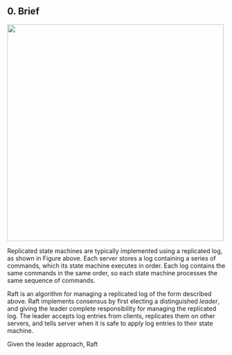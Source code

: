 ## 0. Brief

<img src = "\picture\1.png" width = 500>

Replicated state machines are typically implemented using a replicated log, as shown in Figure above. Each server stores a log containing a series of commands, which its state machine executes in order. Each log contains the same commands in the same order, so each state machine processes the same sequence of commands. 

Raft is an algorithm for managing a replicated log of the form described above. Raft implements consensus by first electing a distinguished *leader*, and giving the leader complete responsibility for managing the replicated log. The leader accepts log entries from clients, replicates them on other servers, and tells server when it is safe to apply log entries to their state machine. 

Given the leader approach, Raft 